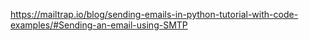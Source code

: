 https://mailtrap.io/blog/sending-emails-in-python-tutorial-with-code-examples/#Sending-an-email-using-SMTP